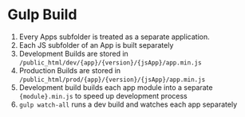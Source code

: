 Gulp Build
===================
1. Every Apps subfolder is treated as a separate application.
2. Each JS subfolder of an App is built separately
3. Development Builds are stored in `/public_html/dev/{app}/{version}/{jsApp}/app.min.js`
4. Production Builds are stored in `/public_html/prod/{app}/{version}/{jsApp}/app.min.js`
5. Development build builds each app module into a separate `{module}.min.js` to speed up development process
6. `gulp watch-all` runs a dev build and watches each app separately